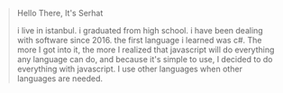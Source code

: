 > Hello There, It's Serhat
>
> i live in istanbul. i graduated from high school. i have been dealing with software since 2016. the first language i learned was c#.
> The more I got into it, the more I realized that javascript will do everything any language can do, and because it's simple to use, I decided to do everything with javascript. I use other languages when other languages are needed.
>
